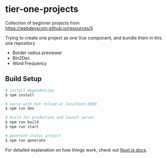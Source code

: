 # tier-one-projects

Collection of beginner projects from https://webdevscom.github.io/resources/5

Trying to create one project as one Vue component, and bundle them in this one repository

* Border radius previewer
* Bin2Dec
* Word Frequency

## Build Setup

```bash
# install dependencies
$ npm install

# serve with hot reload at localhost:3000
$ npm run dev

# build for production and launch server
$ npm run build
$ npm run start

# generate static project
$ npm run generate
```

For detailed explanation on how things work, check out [Nuxt.js docs](https://nuxtjs.org).
